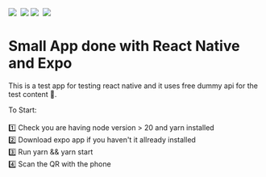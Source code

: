 ![](https://img.shields.io/badge/React%20Native-informational?style=flat&logo=react&logoColor=5ed3f3&color=282c34)&nbsp;
![](https://img.shields.io/badge/Expo-informational?style=flat&logo=expo&logoColor=white&color=6c4df5)
![](https://img.shields.io/badge/TypeScript-informational?style=flat&logo=typescript&logoColor=white&color=0076c6)&nbsp;
![](https://img.shields.io/badge/React%20Redux-informational?style=flat&logo=redux&logoColor=white&color=764abc)

# Small App done with React Native and Expo

This is a test app for testing react native and it uses free dummy api for the test content  🌈.

To Start:
<br><br>
1️⃣ Check you are having node version > 20 and yarn installed<br>
2️⃣ Download expo app if you haven't it allready installed<br>
3️⃣ Run yarn && yarn start <br>
4️⃣ Scan the QR with the phone
